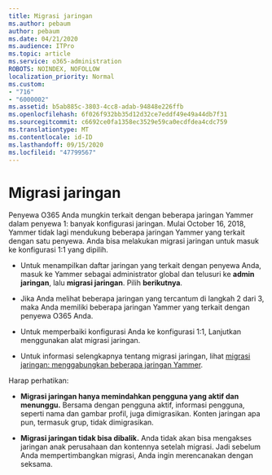 ```yaml
---
title: Migrasi jaringan
ms.author: pebaum
author: pebaum
ms.date: 04/21/2020
ms.audience: ITPro
ms.topic: article
ms.service: o365-administration
ROBOTS: NOINDEX, NOFOLLOW
localization_priority: Normal
ms.custom:
- "716"
- "6000002"
ms.assetid: b5ab885c-3803-4cc8-adab-94848e226ffb
ms.openlocfilehash: 6f026f932bb35d12d32ce7eddf49e49a44db7f31
ms.sourcegitcommit: c6692ce0fa1358ec3529e59ca0ecdfdea4cdc759
ms.translationtype: MT
ms.contentlocale: id-ID
ms.lasthandoff: 09/15/2020
ms.locfileid: "47799567"
---
```

# <a name="network-migration"></a>Migrasi jaringan

Penyewa O365 Anda mungkin terkait dengan beberapa jaringan Yammer dalam penyewa 1: banyak konfigurasi jaringan. Mulai October 16, 2018, Yammer tidak lagi mendukung beberapa jaringan Yammer yang terkait dengan satu penyewa. Anda bisa melakukan migrasi jaringan untuk masuk ke konfigurasi 1:1 yang dipilih.
  
- Untuk menampilkan daftar jaringan yang terkait dengan penyewa Anda, masuk ke Yammer sebagai administrator global dan telusuri ke **admin jaringan**, lalu **migrasi jaringan**. Pilih **berikutnya**.

- Jika Anda melihat beberapa jaringan yang tercantum di langkah 2 dari 3, maka Anda memiliki beberapa jaringan Yammer yang terkait dengan penyewa O365 Anda.

- Untuk memperbaiki konfigurasi Anda ke konfigurasi 1:1, Lanjutkan menggunakan alat migrasi jaringan.

- Untuk informasi selengkapnya tentang migrasi jaringan, lihat [migrasi jaringan: menggabungkan beberapa jaringan Yammer](https://docs.microsoft.com/yammer/configure-your-yammer-network/consolidate-multiple-yammer-networks).

Harap perhatikan:
  
- **Migrasi jaringan hanya memindahkan pengguna yang aktif dan menunggu.** Bersama dengan pengguna aktif, informasi pengguna, seperti nama dan gambar profil, juga dimigrasikan. Konten jaringan apa pun, termasuk grup, tidak dimigrasikan.

- **Migrasi jaringan tidak bisa dibalik.** Anda tidak akan bisa mengakses jaringan anak perusahaan dan kontennya setelah migrasi. Jadi sebelum Anda mempertimbangkan migrasi, Anda ingin merencanakan dengan seksama.
